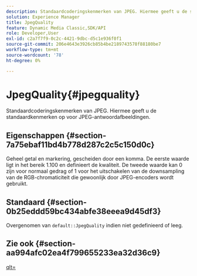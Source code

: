 ```yaml
---
description: Standaardcoderingskenmerken van JPEG. Hiermee geeft u de standaardkenmerken op voor JPEG-antwoordafbeeldingen.
solution: Experience Manager
title: JpegQuality
feature: Dynamic Media Classic,SDK/API
role: Developer,User
exl-id: c2a7f7f9-0c2c-4421-9dbc-d5c1e936f0f1
source-git-commit: 206e4643e3926cb85b4be2189743578f88180be7
workflow-type: tm+mt
source-wordcount: '78'
ht-degree: 0%

---
```


# JpegQuality{#jpegquality}

Standaardcoderingskenmerken van JPEG. Hiermee geeft u de standaardkenmerken op voor JPEG-antwoordafbeeldingen.

## Eigenschappen {#section-7a75ebaf11bd4b778d287c2c5c150d0c}

Geheel getal en markering, gescheiden door een komma. De eerste waarde ligt in het bereik 1.100 en definieert de kwaliteit. De tweede waarde kan 0 zijn voor normaal gedrag of 1 voor het uitschakelen van de downsampling van de RGB-chromaticiteit die gewoonlijk door JPEG-encoders wordt gebruikt.

## Standaard {#section-0b25eddd59bc434abfe38eeea9d45df3}

Overgenomen van `default::JpegQuality` indien niet gedefinieerd of leeg.

## Zie ook {#section-aa994afc02ea4f799655233ea32d36c9}

[qlt=](../../../../../is-api/http-ref/image-serving-api-ref/c-http-protocol-reference/c-command-reference/r-is-http-qlt.md#reference-f69ed0758c784b0385d979820546d352)

